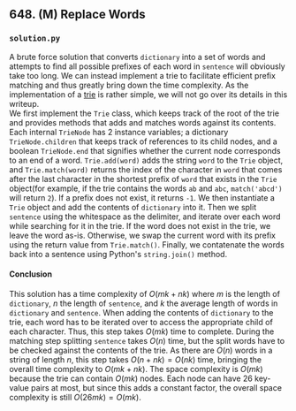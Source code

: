 ## 648. (M) Replace Words

### `solution.py`
A brute force solution that converts `dictionary` into a set of words and attempts to find all possible prefixes of each word in `sentence` will obviously take too long. We can instead implement a trie to facilitate efficient prefix matching and thus greatly bring down the time complexity. As the implementation of a [trie](https://en.wikipedia.org/wiki/Trie) is rather simple, we will not go over its details in this writeup.  
We first implement the `Trie` class, which keeps track of the root of the trie and provides methods that adds and matches words against its contents. Each internal `TrieNode` has 2 instance variables; a dictionary `TrieNode.children` that keeps track of references to its child nodes, and a boolean `TrieNode.end` that signifies whether the current node corresponds to an end of a word. `Trie.add(word)` adds the string `word` to the `Trie` object, and `Trie.match(word)` returns the index of the character in `word` that comes after the last character in the shortest prefix of `word` that exists in the `Trie` object(for example, if the trie contains the words `ab` and `abc`, `match('abcd')` will return `2`). If a prefix does not exist, it returns `-1`. We then instantiate a `Trie` object and add the contents of `dictionary` into it. Then we split `sentence` using the whitespace as the delimiter, and iterate over each word while searching for it in the trie. If the word does not exist in the trie, we leave the word as-is. Otherwise, we swap the current word with its prefix using the return value from `Trie.match()`. Finally, we contatenate the words back into a sentence using Python's `string.join()` method.  

#### Conclusion
This solution has a time complexity of $O(mk+nk)$ where $m$ is the length of `dictionary`, $n$ the length of `sentence`, and $k$ the average length of words in `dictionary` and `sentence`. When adding the contents of `dictionary` to the trie, each word has to be iterated over to access the appropriate child of each character. Thus, this step takes $O(mk)$ time to complete. During the matching step splitting `sentence` takes $O(n)$ time, but the split words have to be checked against the contents of the trie. As there are $O(n)$ words in a string of length $n$, this step takes $O(n+nk) = O(nk)$ time, bringing the overall time complexity to $O(mk+nk)$. The space complexity is $O(mk)$ because the trie can contain $O(mk)$ nodes. Each node can have 26 key-value pairs at most, but since this adds a constant factor, the overall space complexity is still $O(26mk) = O(mk)$.  
  


